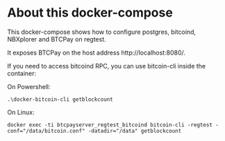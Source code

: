 # About this docker-compose

This docker-compose shows how to configure postgres, bitcoind, NBXplorer and BTCPay on regtest.

It exposes BTCPay on the host address http://localhost:8080/.

If you need to access bitcoind RPC, you can use bitcoin-cli inside the container:

On Powershell:
```
.\docker-bitcoin-cli getblockcount
```

On Linux:
```
docker exec -ti btcpayserver_regtest_bitcoind bitcoin-cli -regtest -conf="/data/bitcoin.conf" -datadir="/data" getblockcount
```